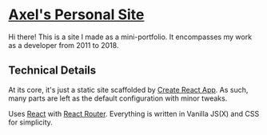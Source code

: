 # [Axel's Personal Site](https://laxels.com/)

Hi there! This is a site I made as a mini-portfolio.
It encompasses my work as a developer from 2011 to 2018.


## Technical Details

At its core, it's just a static site scaffolded by [Create React App](https://github.com/facebook/create-react-app).
As such, many parts are left as the default configuration with minor tweaks.

Uses [React](https://reactjs.org/) with [React Router](https://github.com/ReactTraining/react-router).
Everything is written in Vanilla JS(X) and CSS for simplicity.
